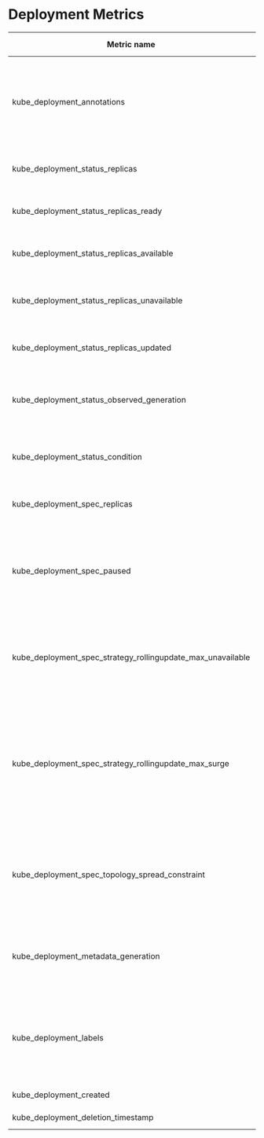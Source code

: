 # Deployment Metrics

| Metric name                                                 | Metric type | Description                                                                                                                             | Labels/tags                                                                                                                                                                                                                                                                                                                         | Status       |
| ----------------------------------------------------------- | ----------- | --------------------------------------------------------------------------------------------------------------------------------------- | ----------------------------------------------------------------------------------------------------------------------------------------------------------------------------------------------------------------------------------------------------------------------------------------------------------------------------------- | ------------ |
| kube_deployment_annotations                                 | Gauge       | Kubernetes annotations converted to Prometheus labels controlled via [--metric-annotations-allowlist](../../developer/cli-arguments.md) | `deployment`=<deployment-name> <br> `namespace`=<deployment-namespace> <br> `annotation_DEPLOYMENT_ANNOTATION`=<DEPLOYMENT_ANNOTATION>                                                                                                                                                                                            | EXPERIMENTAL |
| kube_deployment_status_replicas                             | Gauge       | The number of replicas per deployment                                                                                                  | `deployment`=<deployment-name> <br> `namespace`=<deployment-namespace>                                                                                                                                                                                                                                                                  | STABLE       |
| kube_deployment_status_replicas_ready                       | Gauge       | The number of ready replicas per deployment                                                                                            | `deployment`=<deployment-name> <br> `namespace`=<deployment-namespace>                                                                                                                                                                                                                                                                  | STABLE       |
| kube_deployment_status_replicas_available                   | Gauge       | The number of available replicas per deployment                                                                                        | `deployment`=<deployment-name> <br> `namespace`=<deployment-namespace>                                                                                                                                                                                                                                                                  | STABLE       |
| kube_deployment_status_replicas_unavailable                 | Gauge       | The number of unavailable replicas per deployment                                                                                      | `deployment`=<deployment-name> <br> `namespace`=<deployment-namespace>                                                                                                                                                                                                                                                                  | STABLE       |
| kube_deployment_status_replicas_updated                     | Gauge       | The number of updated replicas per deployment                                                                                          | `deployment`=<deployment-name> <br> `namespace`=<deployment-namespace>                                                                                                                                                                                                                                                                  | STABLE       |
| kube_deployment_status_observed_generation                  | Gauge       | The generation observed by the deployment controller                                                                                   | `deployment`=<deployment-name> <br> `namespace`=<deployment-namespace>                                                                                                                                                                                                                                                                  | STABLE       |
| kube_deployment_status_condition                            | Gauge       | The current status conditions of a deployment                                                                                          | `deployment`=<deployment-name> <br> `namespace`=<deployment-namespace> <br> `reason`=<deployment-transition-reason> <br> `condition`=<deployment-condition> <br> `status`=<true\|false\|unknown>                                                                                                                                   | STABLE       |
| kube_deployment_spec_replicas                               | Gauge       | Number of desired pods for a deployment                                                                                                | `deployment`=<deployment-name> <br> `namespace`=<deployment-namespace>                                                                                                                                                                                                                                                                  | STABLE       |
| kube_deployment_spec_paused                                 | Gauge       | Whether the deployment is paused and will not be processed by the deployment controller                                                | `deployment`=<deployment-name> <br> `namespace`=<deployment-namespace>                                                                                                                                                                                                                                                                  | STABLE       |
| kube_deployment_spec_strategy_rollingupdate_max_unavailable | Gauge       | Maximum number of unavailable replicas during a rolling update of a deployment                                                         | `deployment`=<deployment-name> <br> `namespace`=<deployment-namespace>                                                                                                                                                                                                                                                                  | STABLE       |
| kube_deployment_spec_strategy_rollingupdate_max_surge       | Gauge       | Maximum number of replicas that can be scheduled above the desired number of replicas during a rolling update of a deployment         | `deployment`=<deployment-name> <br> `namespace`=<deployment-namespace>                                                                                                                                                                                                                                                                  | STABLE       |
| kube_deployment_spec_topology_spread_constraint             | Gauge       | Explicit details of each topology spread constraint in the deployment's pod template                                                   | `deployment`=<deployment-name> <br> `namespace`=<deployment-namespace> <br> `topology_key`=<topology-key> <br> `max_skew`=<max-skew-value> <br> `when_unsatisfiable`=<DoNotSchedule\|ScheduleAnyway> <br> `min_domains`=<min-domains-value> <br> `label_selector`=<label-selector-string>                                     | ALPHA        |
| kube_deployment_metadata_generation                         | Gauge       | Sequence number representing a specific generation of the desired state                                                                | `deployment`=<deployment-name> <br> `namespace`=<deployment-namespace>                                                                                                                                                                                                                                                                  | STABLE       |
| kube_deployment_labels                                      | Gauge       | Kubernetes labels converted to Prometheus labels controlled via [--metric-labels-allowlist](../../developer/cli-arguments.md)           | `deployment`=<deployment-name> <br> `namespace`=<deployment-namespace> <br> `label_DEPLOYMENT_LABEL`=<DEPLOYMENT_LABEL>                                                                                                                                                                                                           | STABLE       |
| kube_deployment_created                                     | Gauge       | Unix creation timestamp                                                                                                                 | `deployment`=<deployment-name> <br> `namespace`=<deployment-namespace>                                                                                                                                                                                                                                                                  | STABLE       |
| kube_deployment_deletion_timestamp                          | Gauge       | Unix deletion timestamp                                                                                                                 | `deployment`=<deployment-name> <br> `namespace`=<deployment-namespace>                                                                                                                                                                                                                                                                  | EXPERIMENTAL |
